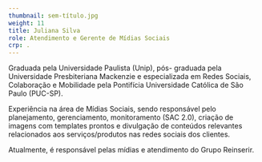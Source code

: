 ```yaml
---
thumbnail: sem-título.jpg
weight: 11
title: Juliana Silva
role: Atendimento e Gerente de Mídias Sociais
crp: .
---
```

Graduada pela Universidade Paulista (Unip), pós- graduada pela Universidade Presbiteriana Mackenzie e especializada em Redes Sociais, Colaboração e Mobilidade pela Pontifícia Universidade Católica de São Paulo (PUC-SP).

Experiência na área de Mídias Sociais, sendo responsável pelo planejamento, gerenciamento, monitoramento (SAC 2.0), criação de imagens com templates prontos e divulgação de conteúdos relevantes relacionados aos serviços/produtos nas redes sociais dos clientes. 

Atualmente, é responsável pelas mídias e atendimento do Grupo Reinserir.
